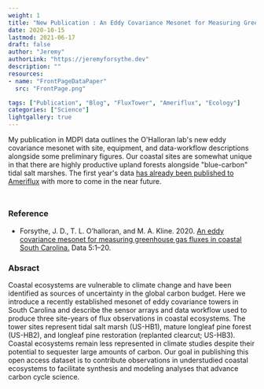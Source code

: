 ```yaml
---
weight: 1
title: "New Publication : An Eddy Covariance Mesonet for Measuring Greenhouse Gas Fluxes in Coastal South Carolina"
date: 2020-10-15
lastmod: 2021-06-17
draft: false
author: "Jeremy"
authorLink: "https://jeremyforsythe.dev"
description: ""
resources:
- name: "FrontPageDataPaper"
  src: "FrontPage.png"

tags: ["Publication", "Blog", "FluxTower", "Ameriflux", "Ecology"]
categories: ["Science"]
lightgallery: true
---
```


My publication in MDPI data outlines the O'Halloran lab's new eddy covariance mesonet with site, equipment, and data-workflow descriptions alongside some preliminary figures. Our coastal sites are somewhat unique in that there are highly productive upland forests alongside "blue-carbon" tidal salt marshes. The first year's data [has already been published to Ameriflux](https://www.jeremyforsythe.dev/data/) with more to come in the near future.


<!--more-->

<p align="center" style="margin-top:1.25cm;"><i class='fas fa-tree'></i><i class='fas fa-tree'></i><i class='fas fa-tree'></i></p>

### Reference

<ul>
<li> Forsythe, J. D., T. L. O’halloran, and M. A. Kline. 2020. <a href="https://www.mdpi.com/856994" target="_blank"> An eddy covariance mesonet for measuring greenhouse gas fluxes in coastal South Carolina.</a> Data 5:1–20.</li>
</ul> 

### Absract

Coastal ecosystems are vulnerable to climate change and have been identified as sources of uncertainty in the global carbon budget. Here we introduce a recently established mesonet of eddy covariance towers in South Carolina and describe the sensor arrays and data workflow used to produce three site-years of flux observations in coastal ecosystems. The tower sites represent tidal salt marsh (US-HB1), mature longleaf pine forest (US-HB2), and longleaf pine restoration (replanted clearcut; US-HB3). Coastal ecosystems remain less represented in climate studies despite their potential to sequester large amounts of carbon. Our goal in publishing this open access dataset is to contribute observations in understudied coastal ecosystems to facilitate synthesis and modeling analyses that advance carbon cycle science.

<p align="center" style="margin-top:1.25cm;"><i class='fas fa-tree'></i><i class='fas fa-tree'></i><i class='fas fa-tree'></i></p>
